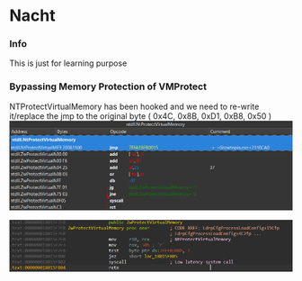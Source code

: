 # Nacht

### Info
This is just for learning purpose

### Bypassing Memory Protection of VMProtect
NTProtectVirtualMemory has been hooked and we need to re-write it/replace the jmp to the original byte ( 0x4C, 0x8B, 0xD1, 0xB8, 0x50 )
![ModifiedNTProtectVirtualMemory](./assets/ModifiedNTProtectVirtualMemory.png)

![OriginalNtProtectVirtualMemory](./assets/OriginalNTProtectVirtualMemory.png)
